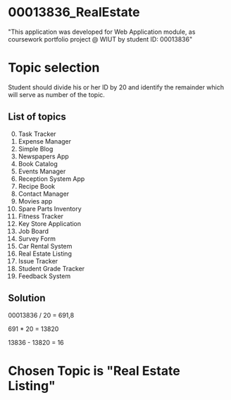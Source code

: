 # 00013836_RealEstate
"This application was developed for Web Application module, as coursework portfolio project @ WIUT by student ID: 00013836"

# Topic selection
Student should divide his or her ID by 20 and identify the remainder which will serve as number of the topic.

## List of topics

0. Task Tracker
1. Expense Manager
2. Simple Blog
3. Newspapers App
4. Book Catalog
5. Events Manager 
6. Reception System App
7. Recipe Book
8. Contact Manager
9. Movies app
10. Spare Parts Inventory 
11. Fitness Tracker
12. Key Store Application
13. Job Board 
14. Survey Form
15. Car Rental System
16. Real Estate Listing
17. Issue Tracker
18. Student Grade Tracker
19. Feedback System

## Solution
00013836 / 20 = 691,8

691 * 20 = 13820

13836 - 13820 = 16

# Chosen Topic is "Real Estate Listing"
